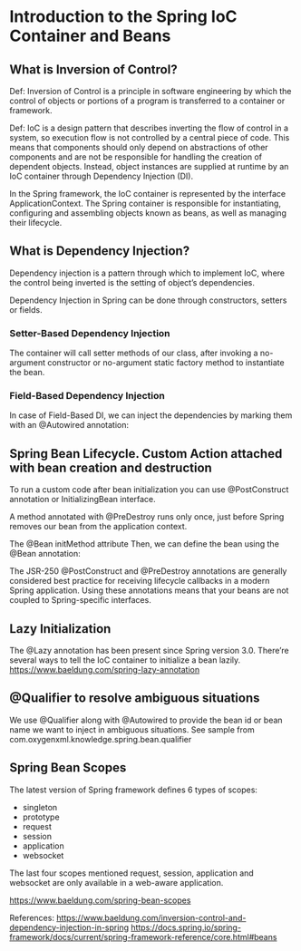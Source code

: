 # Introduction to the Spring IoC Container and Beans

## What is Inversion of Control?
Def: Inversion of Control is a principle in software engineering by which the control of objects or portions of a program is transferred to a container or framework.

Def: IoC is a design pattern that describes inverting the flow of control in a system, so execution flow is not controlled by a central piece of code. This means that components should only depend on abstractions of other components and are not be responsible for handling the creation of dependent objects. Instead, object instances are supplied at runtime by an IoC container through Dependency Injection (DI).

In the Spring framework, the IoC container is represented by the interface ApplicationContext. The Spring container is responsible for instantiating, configuring and assembling objects known as beans, as well as managing their lifecycle.

## What is Dependency Injection?
Dependency injection is a pattern through which to implement IoC, where the control being inverted is the setting of object’s dependencies.

Dependency Injection in Spring can be done through constructors, setters or fields.
### Setter-Based Dependency Injection
The container will call setter methods of our class, 
after invoking a no-argument constructor or no-argument static factory method to instantiate the bean.

### Field-Based Dependency Injection
In case of Field-Based DI, we can inject the dependencies by marking them with an @Autowired annotation:

## Spring Bean Lifecycle. Custom Action attached with bean creation and destruction
To run a custom code after bean initialization you can use @PostConstruct annotation or InitializingBean interface.

A method annotated with @PreDestroy runs only once, just before Spring removes our bean from the application context.

The @Bean initMethod attribute
Then, we can define the bean using the @Bean annotation:


The JSR-250 @PostConstruct and @PreDestroy annotations are generally
considered best practice for receiving lifecycle callbacks in a modern Spring application. 
Using these annotations means that your beans are not coupled to Spring-specific interfaces.

## Lazy Initialization
The @Lazy annotation has been present since Spring version 3.0. There’re several ways to tell the IoC container to initialize a bean lazily.
https://www.baeldung.com/spring-lazy-annotation

## @Qualifier to resolve ambiguous situations
We use @Qualifier along with @Autowired to provide the bean id or bean name we want to inject in ambiguous situations.
See sample from com.oxygenxml.knowledge.spring.bean.qualifier

## Spring Bean Scopes

The latest version of Spring framework defines 6 types of scopes:
* singleton
* prototype
* request
* session
* application
* websocket

The last four scopes mentioned request, session, application and websocket are only available in a web-aware application.


https://www.baeldung.com/spring-bean-scopes

References:
https://www.baeldung.com/inversion-control-and-dependency-injection-in-spring
https://docs.spring.io/spring-framework/docs/current/spring-framework-reference/core.html#beans
